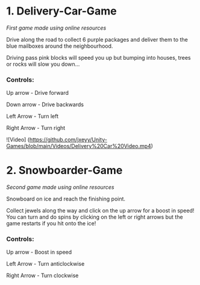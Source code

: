 # 1. Delivery-Car-Game
_First game made using online resources_

Drive along the road to collect 6 purple packages and deliver them to the blue mailboxes around the neighbourhood. 

Driving pass pink blocks will speed you up but bumping into houses, trees or rocks will slow you down...


### Controls:

Up arrow - Drive forward

Down arrow - Drive backwards

Left Arrow - Turn left

Right Arrow - Turn right


![Video] (https://github.com/jxeyy/Unity-Games/blob/main/Videos/Delivery%20Car%20Video.mp4)


# 2. Snowboarder-Game
_Second game made using online resources_

Snowboard on ice and reach the finishing point.

Collect jewels along the way and click on the up arrow for a boost in speed! You can turn and do spins by clicking on the left or right arrows but the game restarts if you hit onto the ice!

### Controls:

Up arrow - Boost in speed

Left Arrow - Turn anticlockwise

Right Arrow - Turn clockwise

